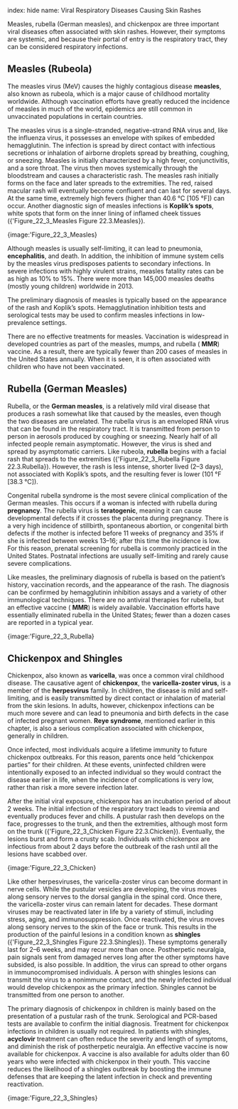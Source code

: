 index: hide
name: Viral Respiratory Diseases Causing Skin Rashes

Measles, rubella (German measles), and chickenpox are three important viral diseases often associated with skin rashes. However, their symptoms are systemic, and because their portal of entry is the respiratory tract, they can be considered respiratory infections.

## Measles (Rubeola)

The measles virus (MeV) causes the highly contagious disease  **measles**, also known as rubeola, which is a major cause of childhood mortality worldwide. Although vaccination efforts have greatly reduced the incidence of measles in much of the world, epidemics are still common in unvaccinated populations in certain countries.

The measles virus is a single-stranded, negative-strand RNA virus and, like the influenza virus, it possesses an envelope with spikes of embedded hemagglutinin. The infection is spread by direct contact with infectious secretions or inhalation of airborne droplets spread by breathing, coughing, or sneezing. Measles is initially characterized by a high fever, conjunctivitis, and a sore throat. The virus then moves systemically through the bloodstream and causes a characteristic rash. The measles rash initially forms on the face and later spreads to the extremities. The red, raised macular rash will eventually become confluent and can last for several days. At the same time, extremely high fevers (higher than 40.6 °C [105 °F]) can occur. Another diagnostic sign of measles infections is  **Koplik’s spots**, white spots that form on the inner lining of inflamed cheek tissues ({'Figure_22_3_Measles Figure 22.3.Measles}).


{image:'Figure_22_3_Measles}
        

Although measles is usually self-limiting, it can lead to pneumonia,  **encephalitis**, and death. In addition, the inhibition of immune system cells by the measles virus predisposes patients to secondary infections. In severe infections with highly virulent strains, measles fatality rates can be as high as 10% to 15%. There were more than 145,000 measles deaths (mostly young children) worldwide in 2013.

The preliminary diagnosis of measles is typically based on the appearance of the rash and Koplik’s spots. Hemagglutination inhibition tests and serological tests may be used to confirm measles infections in low-prevalence settings.

There are no effective treatments for measles. Vaccination is widespread in developed countries as part of the measles, mumps, and rubella ( **MMR**) vaccine. As a result, there are typically fewer than 200 cases of measles in the United States annually. When it is seen, it is often associated with children who have not been vaccinated.

## Rubella (German Measles)

Rubella, or the  **German measles**, is a relatively mild viral disease that produces a rash somewhat like that caused by the measles, even though the two diseases are unrelated. The rubella virus is an enveloped RNA virus that can be found in the respiratory tract. It is transmitted from person to person in aerosols produced by coughing or sneezing. Nearly half of all infected people remain asymptomatic. However, the virus is shed and spread by asymptomatic carriers. Like rubeola,  **rubella** begins with a facial rash that spreads to the extremities ({'Figure_22_3_Rubella Figure 22.3.Rubella}). However, the rash is less intense, shorter lived (2–3 days), not associated with Koplik’s spots, and the resulting fever is lower (101 °F [38.3 °C]).

Congenital rubella syndrome is the most severe clinical complication of the German measles. This occurs if a woman is infected with rubella during  **pregnancy**. The rubella virus is  **teratogenic**, meaning it can cause developmental defects if it crosses the placenta during pregnancy. There is a very high incidence of stillbirth, spontaneous abortion, or congenital birth defects if the mother is infected before 11 weeks of pregnancy and 35% if she is infected between weeks 13–16; after this time the incidence is low. For this reason, prenatal screening for rubella is commonly practiced in the United States. Postnatal infections are usually self-limiting and rarely cause severe complications.

Like measles, the preliminary diagnosis of rubella is based on the patient’s history, vaccination records, and the appearance of the rash. The diagnosis can be confirmed by hemagglutinin inhibition assays and a variety of other immunological techniques. There are no antiviral therapies for rubella, but an effective vaccine ( **MMR**) is widely available. Vaccination efforts have essentially eliminated rubella in the United States; fewer than a dozen cases are reported in a typical year.


{image:'Figure_22_3_Rubella}
        

## Chickenpox and Shingles

Chickenpox, also known as  **varicella**, was once a common viral childhood disease. The causative agent of  **chickenpox**, the  **varicella-zoster virus**, is a member of the  **herpesvirus** family. In children, the disease is mild and self-limiting, and is easily transmitted by direct contact or inhalation of material from the skin lesions. In adults, however, chickenpox infections can be much more severe and can lead to pneumonia and birth defects in the case of infected pregnant women.  **Reye syndrome**, mentioned earlier in this chapter, is also a serious complication associated with chickenpox, generally in children.

Once infected, most individuals acquire a lifetime immunity to future chickenpox outbreaks. For this reason, parents once held “chickenpox parties” for their children. At these events, uninfected children were intentionally exposed to an infected individual so they would contract the disease earlier in life, when the incidence of complications is very low, rather than risk a more severe infection later.

After the initial viral exposure, chickenpox has an incubation period of about 2 weeks. The initial infection of the respiratory tract leads to viremia and eventually produces fever and chills. A pustular rash then develops on the face, progresses to the trunk, and then the extremities, although most form on the trunk ({'Figure_22_3_Chicken Figure 22.3.Chicken}). Eventually, the lesions burst and form a crusty scab. Individuals with chickenpox are infectious from about 2 days before the outbreak of the rash until all the lesions have scabbed over.


{image:'Figure_22_3_Chicken}
        

Like other herpesviruses, the varicella-zoster virus can become dormant in nerve cells. While the pustular vesicles are developing, the virus moves along sensory nerves to the dorsal ganglia in the spinal cord. Once there, the varicella-zoster virus can remain latent for decades. These dormant viruses may be reactivated later in life by a variety of stimuli, including stress, aging, and immunosuppression. Once reactivated, the virus moves along sensory nerves to the skin of the face or trunk. This results in the production of the painful lesions in a condition known as  **shingles** ({'Figure_22_3_Shingles Figure 22.3.Shingles}). These symptoms generally last for 2–6 weeks, and may recur more than once. Postherpetic neuralgia, pain signals sent from damaged nerves long after the other symptoms have subsided, is also possible. In addition, the virus can spread to other organs in immunocompromised individuals. A person with shingles lesions can transmit the virus to a nonimmune contact, and the newly infected individual would develop chickenpox as the primary infection. Shingles cannot be transmitted from one person to another.

The primary diagnosis of chickenpox in children is mainly based on the presentation of a pustular rash of the trunk. Serological and PCR-based tests are available to confirm the initial diagnosis. Treatment for chickenpox infections in children is usually not required. In patients with shingles,  **acyclovir** treatment can often reduce the severity and length of symptoms, and diminish the risk of postherpetic neuralgia. An effective vaccine is now available for chickenpox. A vaccine is also available for adults older than 60 years who were infected with chickenpox in their youth. This vaccine reduces the likelihood of a shingles outbreak by boosting the immune defenses that are keeping the latent infection in check and preventing reactivation.


{image:'Figure_22_3_Shingles}
        
